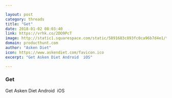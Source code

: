 ```yaml
---

layout: post
category: threads
title: "Get"
date: 2018-01-02 08:03:40
link: https://vrhk.co/2DO9PcT
image: http://static1.squarespace.com/static/5891683c893fc0ca96b7d4e1/t/58916b5529687fadaace1e7e/1485925205239/Asken+logo.png?format=1000w
domain: producthunt.com
author: "Asken Diet"
icon: https://www.askendiet.com/favicon.ico
excerpt: "Get Asken Diet Android  iOS"

---
```


### Get

Get Asken Diet Android  iOS
